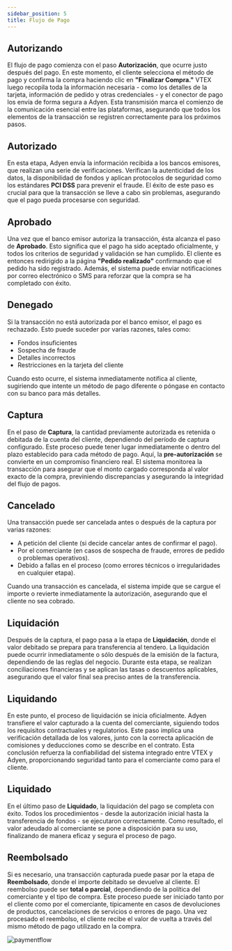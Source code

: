 ```yaml
---
sidebar_position: 5
title: Flujo de Pago
---
```



## Autorizando

El flujo de pago comienza con el paso **Autorización**, que ocurre justo después del pago. En este momento, el cliente selecciona el método de pago y confirma la compra haciendo clic en **"Finalizar Compra."** VTEX luego recopila toda la información necesaria - como los detalles de la tarjeta, información de pedido y otras credenciales - y el conector de pago los envía de forma segura a Adyen. Esta transmisión marca el comienzo de la comunicación esencial entre las plataformas, asegurando que todos los elementos de la transacción se registren correctamente para los próximos pasos.

## Autorizado

En esta etapa, Adyen envía la información recibida a los bancos emisores, que realizan una serie de verificaciones. Verifican la autenticidad de los datos, la disponibilidad de fondos y aplican protocolos de seguridad como los estándares **PCI DSS** para prevenir el fraude. El éxito de este paso es crucial para que la transacción se lleve a cabo sin problemas, asegurando que el pago pueda procesarse con seguridad.

## Aprobado

Una vez que el banco emisor autoriza la transacción, ésta alcanza el paso de **Aprobado**. Esto significa que el pago ha sido aceptado oficialmente, y todos los criterios de seguridad y validación se han cumplido. El cliente es entonces redirigido a la página **"Pedido realizado"** confirmando que el pedido ha sido registrado. Además, el sistema puede enviar notificaciones por correo electrónico o SMS para reforzar que la compra se ha completado con éxito.

## Denegado

Si la transacción no está autorizada por el banco emisor, el pago es rechazado. Esto puede suceder por varias razones, tales como:
- Fondos insuficientes
- Sospecha de fraude
- Detalles incorrectos
- Restricciones en la tarjeta del cliente

Cuando esto ocurre, el sistema inmediatamente notifica al cliente, sugiriendo que intente un método de pago diferente o póngase en contacto con su banco para más detalles.

## Captura

En el paso de **Captura**, la cantidad previamente autorizada es retenida o debitada de la cuenta del cliente, dependiendo del período de captura configurado. Este proceso puede tener lugar inmediatamente o dentro del plazo establecido para cada método de pago. Aquí, la **pre-autorización** se convierte en un compromiso financiero real. El sistema monitorea la transacción para asegurar que el monto cargado corresponda al valor exacto de la compra, previniendo discrepancias y asegurando la integridad del flujo de pagos.

## Cancelado

Una transacción puede ser cancelada antes o después de la captura por varias razones:
- A petición del cliente (si decide cancelar antes de confirmar el pago).
- Por el comerciante (en casos de sospecha de fraude, errores de pedido o problemas operativos).
- Debido a fallas en el proceso (como errores técnicos o irregularidades en cualquier etapa).

Cuando una transacción es cancelada, el sistema impide que se cargue el importe o revierte inmediatamente la autorización, asegurando que el cliente no sea cobrado.

## Liquidación

Después de la captura, el pago pasa a la etapa de **Liquidación**, donde el valor debitado se prepara para transferencia al tendero. La liquidación puede ocurrir inmediatamente o sólo después de la emisión de la factura, dependiendo de las reglas del negocio. Durante esta etapa, se realizan conciliaciones financieras y se aplican las tasas o descuentos aplicables, asegurando que el valor final sea preciso antes de la transferencia.

## Liquidando

En este punto, el proceso de liquidación se inicia oficialmente. Adyen transfiere el valor capturado a la cuenta del comerciante, siguiendo todos los requisitos contractuales y regulatorios. Este paso implica una verificación detallada de los valores, junto con la correcta aplicación de comisiones y deducciones como se describe en el contrato. Esta conclusión refuerza la confiabilidad del sistema integrado entre VTEX y Adyen, proporcionando seguridad tanto para el comerciante como para el cliente.

## Liquidado

En el último paso de **Liquidado**, la liquidación del pago se completa con éxito. Todos los procedimientos - desde la autorización inicial hasta la transferencia de fondos - se ejecutaron correctamente. Como resultado, el valor adeudado al comerciante se pone a disposición para su uso, finalizando de manera eficaz y segura el proceso de pago.

## Reembolsado

Si es necesario, una transacción capturada puede pasar por la etapa de **Reembolsado**, donde el importe debitado se devuelve al cliente. El reembolso puede ser **total o parcial**, dependiendo de la política del comerciante y el tipo de compra. Este proceso puede ser iniciado tanto por el cliente como por el comerciante, típicamente en casos de devoluciones de productos, cancelaciones de servicios o errores de pago. Una vez procesado el reembolso, el cliente recibe el valor de vuelta a través del mismo método de pago utilizado en la compra.

![paymentflow](https://i.imgur.com/yWGGPkR.png)